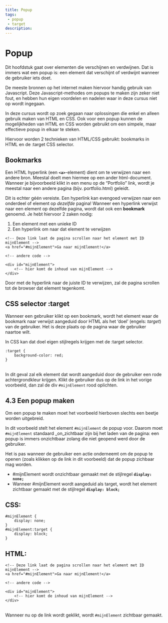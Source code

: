 ```yaml
---
title: Popup
tags: 
 - popup
 - target
description:
---
```


# Popup

Dit hoofdstuk gaat over elementen die verschijnen en verdwijnen. Dat is immers wat een popup is: een element dat verschijnt of verdwijnt wanneer de gebruiker iets doet.

De meeste bronnen op het internet maken hiervoor handig gebruik van Javascript. Deze Javascript-methodes om popups te maken zijn zeker niet fout, en hebben hun eigen voordelen en nadelen waar in deze cursus niet op wordt ingegaan.

In deze cursus wordt op zoek gegaan naar oplossingen die enkel en alleen gebruik maken van HTML en CSS. Ook voor een popup kunnen de mogelijkheden van HTML en CSS worden gebruikt om een simpele, maar effectieve popup in elkaar te steken.

Hiervoor worden 2 technieken van HTML/CSS gebruikt: bookmarks in HTML en de :target CSS selector.


## Bookmarks

Een HTML hyperlink (een **`<a>`**-element) dient om te verwijzen naar een andere bron. Meestal doelt men hiermee op een ander html-document. Wanneer je bijvoorbeeld klikt in een menu op de “Portfolio” link, wordt je meestal naar een andere pagina (bijv. portfolio.html) geleidt.

Dit is echter géén vereiste. Een hyperlink kan evengoed verwijzen naar een onderdeel of element op _dezelfde_ pagina! Wanneer een hyperlink verwijst naar een element op dezelfde pagina, wordt dat ook een **bookmark** genoemd. Je hebt hiervoor 2 zaken nodig:



1. Een element met een unieke ID
2. Een hyperlink om naar dat element te verwijzen

```
<!-- Deze link laat de pagina scrollen naar het element met ID mijnElement --> 
<a href="#mijnElement">Ga naar mijnElement!</a>

<!-- andere code --> 

<div id="mijnElement">
	<!-- hier komt de inhoud van mijnElement -->
</div>
```


Door met de hyperlink naar de juiste ID te verwijzen, zal de pagina scrollen tot de browser dat element tegenkomt.


## CSS selector :target

Wanneer een gebruiker klikt op een bookmark, wordt het element waar de bookmark naar verwijst aangeduid door HTML als het ‘doel’ (engels: _target_) van de gebruiker. Het is deze plaats op de pagina waar de gebruiker naartoe wilt. 

In CSS kan dat doel eigen stijlregels krijgen met de :target selector.


```
:target {
	background-color: red;
}
```


 \
In dit geval zal elk element dat wordt aangeduid door de gebruiker een rode achtergrondkleur krijgen. Klikt de gebruiker dus op de link in het vorige voorbeeld, dan zal de div `#mijnElement` rood oplichten.


## 4.3 Een popup maken

Om een popup te maken moet het voorbeeld hierboven slechts een beetje worden uitgebreid. 

In dit voorbeeld stelt het element `#mijnElement` de popup voor. Daarom moet `#mijnElement` standaard _on_zichtbaar zijn bij het laden van de pagina: een popup is immers onzichtbaar zolang die niet geopend werd door de gebruiker.

Het is pas wanneer de gebruiker een actie onderneemt om de popup te openen (zoals klikken op de link in dit voorbeeld) dat de popup zichbaar mag worden. 



*   #mijnElement wordt onzichtbaar gemaakt met de stijlregel **`display: none;`**
*   Wanneer #mijnElement wordt aangeduid als target, wordt het element zichtbaar gemaakt met de stijlregel **`display: block;`**


## CSS:


```
#mijnElement {
	display: none;
}
#mijnElement:target {
	display: block;
}
```



## HTML:


```
<!-- Deze link laat de pagina scrollen naar het element met ID mijnElement --> 
<a href="#mijnElement">Ga naar mijnElement!</a>

<!-- andere code --> 

<div id="mijnElement">
	<!-- hier komt de inhoud van mijnElement -->
</div>
```


 \
Wanneer nu op de link wordt geklikt, wordt `#mijnElement` zichtbaar gemaakt.

